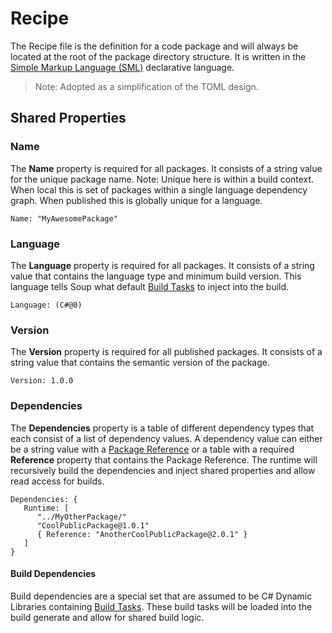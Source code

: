 # Recipe

The Recipe file is the definition for a code package and will always be located at the root of the package directory structure. It is written in the [Simple Markup Language (SML)](../SML.md) declarative language.

> Note: Adopted as a simplification of the TOML design.

## Shared Properties

### Name
The **Name** property is required for all packages. It consists of a string value for the unique package name. Note: Unique here is within a build context. When local this is set of packages within a single language dependency graph. When published this is globally unique for a language.
```
Name: "MyAwesomePackage"
```

### Language
The **Language** property is required for all packages. It consists of a string value that contains the language type and minimum build version. This language tells Soup what default [Build Tasks](Build-Task.md) to inject into the build.
```
Language: (C#@0)
```

### Version
The **Version** property is required for all published packages. It consists of a string value that contains the semantic version of the package.
```
Version: 1.0.0
```

### Dependencies
The **Dependencies** property is a table of different dependency types that each consist of a list of dependency values. A dependency value can either be a string value with a [Package Reference](Package-Reference.md) or a table with a required **Reference** property that contains the Package Reference. The runtime will recursively build the dependencies and inject shared properties and allow read access for builds.
```
Dependencies: {
   Runtime: [
      "../MyOtherPackage/"
      "CoolPublicPackage@1.0.1"
      { Reference: "AnotherCoolPublicPackage@2.0.1" }
   ]
}
```

#### Build Dependencies
Build dependencies are a special set that are assumed to be C# Dynamic Libraries containing [Build Tasks](Build-Task.md). These build tasks will be loaded into the build generate and allow for shared build logic.